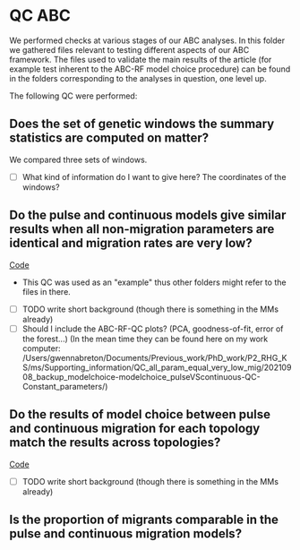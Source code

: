 # QC ABC

We performed checks at various stages of our ABC analyses. In this folder we gathered files relevant to testing different aspects of our ABC framework.
The files used to validate the main results of the article (for example test inherent to the ABC-RF model choice procedure) can be found in the folders corresponding to the analyses in question, one level up.

The following QC were performed:

## Does the set of genetic windows the summary statistics are computed on matter?

We compared three sets of windows.

- [ ] What kind of information do I want to give here? The coordinates of the windows?

## Do the pulse and continuous models give similar results when all non-migration parameters are identical and migration rates are very low?

[Code](pulse-VS-continuous-all-param-equal-low-mig)

- This QC was used as an "example" thus other folders might refer to the files in there.
- [ ] TODO write short background (though there is something in the MMs already)
- [ ] Should I include the ABC-RF-QC plots? (PCA, goodness-of-fit, error of the forest...) (In the mean time they can be found here on my work computer: /Users/gwennabreton/Documents/Previous_work/PhD_work/P2_RHG_KS/ms/Supporting_information/QC_all_param_equal_very_low_mig/20210908_backup_modelchoice-modelchoice_pulseVScontinuous-QC-Constant_parameters/)

## Do the results of model choice between pulse and continuous migration for each topology match the results across topologies?

[Code](six-migration-modalities-per-topology)

- [ ] TODO write short background (though there is something in the MMs already)

## Is the proportion of migrants comparable in the pulse and continuous migration models?
